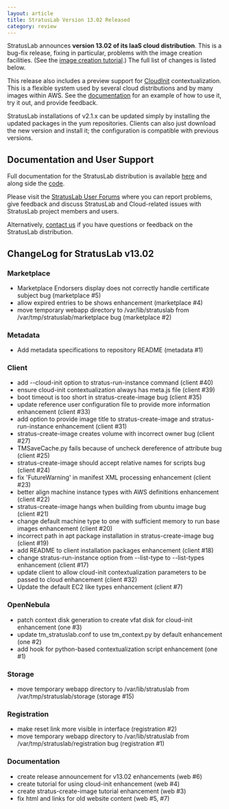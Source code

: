 ```yaml
---
layout: article
title: StratusLab Version 13.02 Released
category: review
---
```


StratusLab announces **version 13.02 of its IaaS cloud distribution**.
This is a bug-fix release, fixing in particular, problems with the
image creation facilities.  (See the [image creation
tutorial][image-create-doc].)  The full list of changes is listed
below.

This release also includes a preview support for [CloudInit][ci-docs]
contextualization.  This is a flexible system used by several cloud
distributions and by many images within AWS.  See the
[documentation][cloudinit-doc] for an example of how to use it, try it
out, and provide feedback.

StratusLab installations of v2.1.x can be updated simply by installing
the updated packages in the yum repositories.  Clients can also just
download the new version and install it; the configuration is
compatible with previous versions.


Documentation and User Support
------------------------------

Full documentation for the StratusLab distribution is available
[here][docs] and along side the [code][github].

Please visit the [StratusLab User Forums][forum] where you can report
problems, give feedback and discuss StratusLab and Cloud-related
issues with StratusLab project members and users.

Alternatively, [contact us][about] if you have questions or feedback
on the StratusLab distribution.


ChangeLog for StratusLab v13.02
-------------------------------

### Marketplace

* Marketplace Endorsers display does not correctly handle certificate
  subject bug (marketplace #5)
* allow expired entries to be shows enhancement (marketplace #4)
* move temporary webapp directory to /var/lib/stratuslab from
  /var/tmp/stratuslab/marketplace bug (marketplace #2)


### Metadata

* Add metadata specifications to repository README (metadata #1)


### Client

* add --cloud-init option to stratus-run-instance command (client #40)
* ensure cloud-init contextualization always has meta.js file (client #39)
* boot timeout is too short in stratus-create-image bug (client #35)
* update reference user configuration file to provide more information
  enhancement (client #33)
* add option to provide image title to stratus-create-image and
  stratus-run-instance enhancement (client #31)
* stratus-create-image creates volume with incorrect owner bug (client #27)
* TMSaveCache.py fails because of uncheck dereference of attribute bug
  (client #25)
* stratus-create-image should accept relative names for scripts bug
  (client #24)
* fix 'FutureWarning' in manifest XML processing enhancement (client #23) 
* better align machine instance types with AWS definitions enhancement
  (client #22)
* stratus-create-image hangs when building from ubuntu image bug
  (client #21) 
* change default machine type to one with sufficient memory to run base
  images enhancement (client #20)
* incorrect path in apt package installation in stratus-create-image
  bug (client #19)
* add README to client installation packages enhancement (client #18)
* change stratus-run-instance option from --list-type to --list-types
  enhancement (client #17)
* update client to allow cloud-init contextualization parameters to be
  passed to cloud enhancement (client #32)
* Update the default EC2 like types enhancement (client #7)


### OpenNebula

* patch context disk generation to create vfat disk for cloud-init
  enhancement (one #3)
* update tm_stratuslab.conf to use tm_context.py by default
  enhancement (one #2)
* add hook for python-based contextualization script enhancement
  (one #1)


### Storage

* move temporary webapp directory to /var/lib/stratuslab from
  /var/tmp/stratuslab/storage (storage #15)


### Registration

* make reset link more visible in interface (registration #2)
* move temporary webapp directory to /var/lib/stratuslab from
  /var/tmp/stratuslab/registration bug (registration #1)


### Documentation

* create release announcement for v13.02 enhancements (web #6)
* create tutorial for using cloud-init enhancement (web #4)
* create stratus-create-image tutorial enhancement (web #3)
* fix html and links for old website content (web #5, #7)


[image-create-doc]: http://stratuslab.eu/...
[ci-docs]: https://help.ubuntu.com/community/CloudInit
[cloudinit-doc]: http://stratuslab.eu/...
[docs]: http://stratuslab.eu/documentation
[github]: http://github.com/StratusLab
[forum]: https://groups.google.com/a/stratuslab.eu/group/user-forum/topics
[about]: http://stratuslab.eu/about
